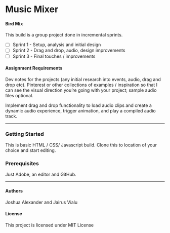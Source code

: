 # Music Mixer
#### Bird Mix

This build is a group project done in incremental sprints.

- [ ] Sprint 1 - Setup, analysis and initial design
- [ ] Sprint 2 - Drag and drop, audio, design improvements
- [ ] Sprint 3 - Final touches / improvements

#### Assignment Requirements
Dev notes for the projects (any initial research into events, audio, drag and drop etc).
Pinterest or other collections of examples / inspiration so that I can see the visual
direction you’re going with your project; sample audio files optional.

Implement drag and drop functionality to load audio clips and create
a dynamic audio experience, trigger animation, and play a compiled audio track. 

- - - -
### Getting Started
This is basic HTML / CSS/ Javascript build.
Clone this to location of your choice and start editing.

### Prerequisites
Just Adobe, an editor and GitHub.
  - - - -
#### Authors
Joshua Alexander and Jairus Vialu

#### License

This project is licensed under MIT License

